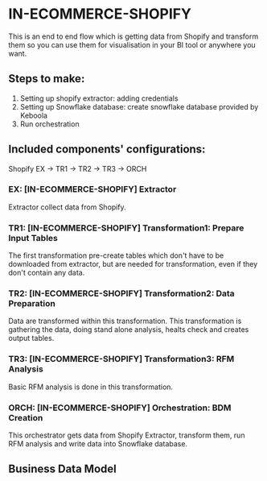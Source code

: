# IN-ECOMMERCE-SHOPIFY

This is an end to end flow which is getting data from Shopify and transform them so you can use them for visualisation in your BI tool or anywhere you want. 

## Steps to make:
1. Setting up shopify extractor: adding credentials
2. Setting up Snowflake database: create snowflake database provided by Keboola
3. Run orchestration

## Included components' configurations:

Shopify EX -> TR1 -> TR2 -> TR3 -> ORCH


### EX: [IN-ECOMMERCE-SHOPIFY] Extractor
Extractor collect data from Shopify.

### TR1: [IN-ECOMMERCE-SHOPIFY] Transformation1: Prepare Input Tables

The first transformation pre-create tables which don't have to be downloaded from extractor, but are needed for transformation, even if they don't contain any data.

### TR2: [IN-ECOMMERCE-SHOPIFY] Transformation2: Data Preparation

Data are transformed within this transformation. This transformation is gathering the data, doing stand alone analysis, healts check and creates output tables.

### TR3: [IN-ECOMMERCE-SHOPIFY] Transformation3: RFM Analysis

Basic RFM analysis is done in this transformation.

### ORCH: [IN-ECOMMERCE-SHOPIFY] Orchestration: BDM Creation

This orchestrator gets data from Shopify Extractor, transform them, run RFM analysis and write data into Snowflake database. 

## Business Data Model



